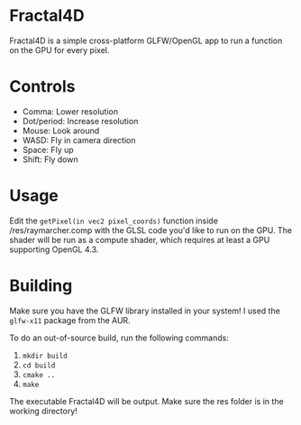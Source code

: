 # Fractal4D
Fractal4D is a simple cross-platform GLFW/OpenGL app to run a function on the GPU for every pixel.

# Controls
- Comma: Lower resolution
- Dot/period: Increase resolution
- Mouse: Look around
- WASD: Fly in camera direction
- Space: Fly up
- Shift: Fly down

# Usage
Edit the `getPixel(in vec2 pixel_coords)` function inside /res/raymarcher.comp with the GLSL code you'd like to run on the GPU.
The shader will be run as a compute shader, which requires at least a GPU supporting OpenGL 4.3.

# Building
Make sure you have the GLFW library installed in your system! I used the `glfw-x11` package from the AUR.

To do an out-of-source build, run the following commands:
1. `mkdir build`
2. `cd build`
3. `cmake ..`
4. `make`

The executable Fractal4D will be output. Make sure the res folder is in the working directory!
